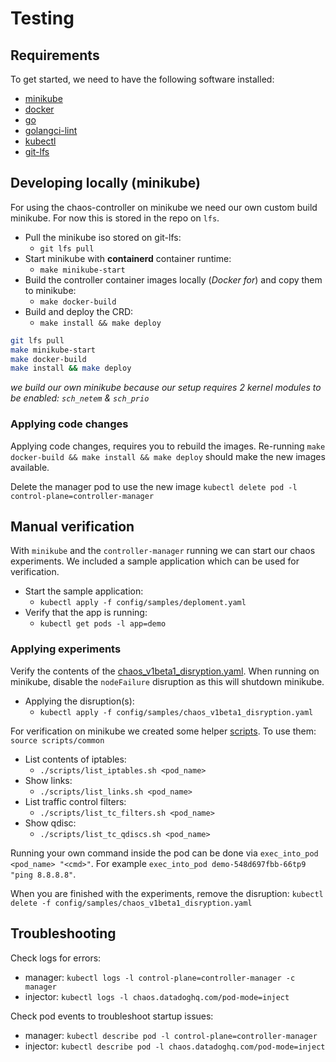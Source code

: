 # Testing

## Requirements

To get started, we need to have the following software installed:

* [minikube](https://kubernetes.io/docs/tasks/tools/install-minikube/)
* [docker](https://docs.docker.com/install/)
* [go](https://golang.org/doc/install)
* [golangci-lint](https://github.com/golangci/golangci-lint)
* [kubectl](https://kubernetes.io/docs/tasks/tools/install-kubectl/)
* [git-lfs](https://github.com/git-lfs/git-lfs/wiki/Installation)

## Developing locally (minikube)

For using the chaos-controller on minikube we need our own custom build minikube. For now this is stored in the repo on `lfs`.

* Pull the minikube iso stored on git-lfs:
  * `git lfs pull`
* Start minikube with **containerd** container runtime:
  * `make minikube-start`
* Build the controller container images locally (_Docker for_) and copy them to minikube:
  * `make docker-build`
* Build and deploy the CRD:
  * `make install && make deploy`

``` sh
git lfs pull
make minikube-start
make docker-build
make install && make deploy
```

_we build our own minikube because our setup requires 2 kernel modules to be enabled: `sch_netem` & `sch_prio`_

### Applying code changes

Applying code changes, requires you to rebuild the images. Re-running `make docker-build && make install && make deploy` should make the new images available.

Delete the manager pod to use the new image `kubectl delete pod -l control-plane=controller-manager`

## Manual verification

With `minikube` and the `controller-manager` running we can start our chaos experiments. We included a sample application which can be used for verification.

* Start the sample application:
  * `kubectl apply -f config/samples/deploment.yaml`
* Verify that the app is running:
  * `kubectl get pods -l app=demo`

### Applying experiments

Verify the contents of the [chaos_v1beta1_disryption.yaml](config/samples/chaos_v1beta1_disryption.yaml). When running on minikube, disable the `nodeFailure` disruption as this will shutdown minikube.

* Applying the disruption(s):
  * `kubectl apply -f config/samples/chaos_v1beta1_disryption.yaml`

For verification on minikube we created some helper [scripts](scripts/). To use them: `source scripts/common`

* List contents of iptables:
  * `./scripts/list_iptables.sh <pod_name>`
* Show links:
  * `./scripts/list_links.sh <pod_name>`
* List traffic control filters:
  * `./scripts/list_tc_filters.sh <pod_name>`
* Show qdisc:
  * `./scripts/list_tc_qdiscs.sh <pod_name>`

Running your own command inside the pod can be done via `exec_into_pod <pod_name> "<cmd>"`. For example `exec_into_pod demo-548d697fbb-66tp9 "ping 8.8.8.8"`.

When you are finished with the experiments, remove the disruption: `kubectl delete -f config/samples/chaos_v1beta1_disryption.yaml`

## Troubleshooting

Check logs for errors:

* manager: `kubectl logs -l control-plane=controller-manager -c manager`
* injector: `kubectl logs -l chaos.datadoghq.com/pod-mode=inject`

Check pod events to troubleshoot startup issues:

* manager: `kubectl describe pod -l control-plane=controller-manager`
* injector: `kubectl describe pod -l chaos.datadoghq.com/pod-mode=inject`

